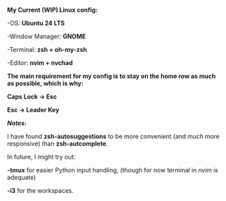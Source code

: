 **My Current (WIP) Linux config:**

-OS: **Ubuntu 24 LTS**
  
-Window Manager: **GNOME**
  
-Terminal: **zsh + oh-my-zsh**
  
-Editor: **nvim + nvchad**

**The main requirement for my config is to stay on the home row as much as possible, which is why:**

**Caps Lock -> Esc**

**Esc -> Leader Key**


_**Notes:**_

I have found **zsh-autosuggestions** to be more convenient (and much more responsive) than **zsh-autcomplete**.

In future, I might try out:

  **-tmux** for easier Python input handling, (though for now terminal in nvim is adequate)
  
  **-i3** for the workspaces.
  
